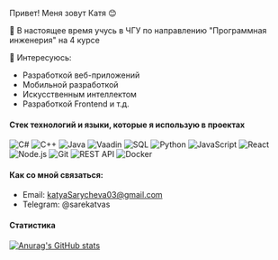 Привет! Меня зовут Катя 😊

🌱 В настоящее время учусь в ЧГУ по направлению "Программная инженерия" на 4 курсе

💼 Интересуюсь:
- Разработкой веб-приложений
- Мобильной разработкой
- Искусственным интеллектом
- Разработкой Frontend и т.д.

#### Стек технологий и языки, которые я использую в проектах 
![C#](https://img.shields.io/badge/c%23-%23239120.svg?style=for-the-badge&logo=c-sharp&logoColor=white)
![C++](https://img.shields.io/badge/c++-%2300599C.svg?style=for-the-badge&logo=c%2B%2B&logoColor=white)
![Java](https://img.shields.io/badge/java-%23ED8B00.svg?style=for-the-badge&logo=java&logoColor=white)
![Vaadin](https://img.shields.io/badge/Vaadin-black?style=for-the-badge&logo=vaadin&logoColor=blue)
![SQL](https://img.shields.io/badge/sql-%23000000.svg?style=for-the-badge&logo=sql&logoColor=white)
![Python](https://img.shields.io/badge/python-%230D1117.svg?style=for-the-badge&logo=python&logoColor=blue)
![JavaScript](https://img.shields.io/badge/javascript-%23323330.svg?style=for-the-badge&logo=javascript&logoColor=%23F7DF1E)
![React](https://img.shields.io/badge/react-%2320232a.svg?style=for-the-badge&logo=react&logoColor=%2361DAFB)
![Node.js](https://img.shields.io/badge/node.js-6DA55F?style=for-the-badge&logo=node.js&logoColor=white)
![Git](https://img.shields.io/badge/git-%23F05033.svg?style=for-the-badge&logo=git&logoColor=white)
![REST API](https://img.shields.io/badge/REST_API-008080?style=for-the-badge&logo=jsonwebtokens&logoColor=white)
![Docker](https://img.shields.io/badge/docker-%230db7ed.svg?style=for-the-badge&logo=docker&logoColor=white)

#### Как со мной связаться:
- Email: katyaSarycheva03@gmail.com
- Telegram: @sarekatvas

#### Статистика

[![Anurag's GitHub stats](https://github-readme-stats.vercel.app/api?username=sarekatvas&show_icons=true&theme=pink)]() 


